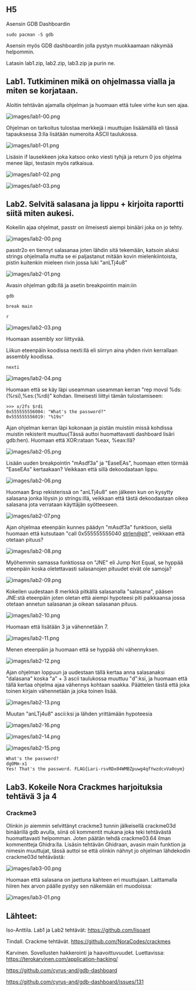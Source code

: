 ## H5

Asensin GDB Dashboardin 

	sudo pacman -S gdb

Asensin myös GDB dashboardin jolla pystyn muokkaamaan näkymää helpommin.

Latasin lab1.zip, lab2.zip, lab3.zip ja purin ne.


## Lab1. Tutkiminen mikä on ohjelmassa vialla ja miten se korjataan.

Aloitin tehtävän ajamalla ohjelman ja huomaan että tulee virhe kun sen ajaa.

![images/lab1-00.png](images/lab1-00.png)

Ohjelman on tarkoitus tulostaa merkkejä i muuttujan lisäämällä eli tässä tapauksessa 3:lla lisätään numeroita ASCII taulukossa.

![images/lab1-01.png](images/lab1-01.png)

Lisäsin if lausekkeen joka katsoo onko viesti tyhjä ja return 0 jos ohjelma menee läpi, testasin myös ratkaisua. 

![images/lab1-02.png](images/lab1-02.png)

![images/lab1-03.png](images/lab1-03.png)


## Lab2. Selvitä salasana ja lippu + kirjoita raportti siitä miten aukesi.

Kokeilin ajaa ohjelmat, passtr on ilmeisesti aiempi binääri joka on jo tehty.

![images/lab2-00.png](images/lab2-00.png)

passtr2o en tiennyt salasanaa joten lähdin sitä tekemään, katsoin aluksi strings ohjelmalla mutta se ei paljastanut mitään kovin mielenkiintoista, pistin kuitenkin mieleen rivin jossa luki "anLTj4u8"

![images/lab2-01.png](images/lab2-01.png)

Avasin ohjelman gdb:llä ja asetin breakpointin main:iin

	gdb 

	break main

	r

![images/lab2-03.png](images/lab2-03.png)

Huomaan assembly xor liittyvää.

Liikun eteenpäin koodissa nexti:llä eli siirryn aina yhden rivin kerrallaan assembly koodissa.

	nexti

![images/lab2-04.png](images/lab2-04.png)

Huomaan että se käy läpi useamman useamman kerran "rep movsl %ds:(%rsi),%es:(%rdi)" kohdan. Ilmeisesti liittyi tämän tulostamiseen:

	>>> x/2fs $rdi
	0x555555556004:	"What's the password?"
	0x555555556019:	"%19s"
	

Ajan ohjelman kerran läpi kokonaan ja pistän muistiin missä kohdissa muistin rekisterit muuttuu(Tässä auttoi huomattavasti dashboard lisäri gdb:hen). Huomaan että XOR:rataan %eax, %eax:llä? 

![images/lab2-05.png](images/lab2-05.png)

Lisään uuden breakpointin "mAsdf3a" ja "EaseEAs", huomaan etten törmää "EaseEAs" kertaakaan? Veikkaan että sillä dekoodaataan lippu. 

![images/lab2-06.png](images/lab2-06.png)

Huomaan $rsp rekisterissä on "anLTj4u8" sen jälkeen kun on kysytty salasana jonka löysin jo strings:illä, veikkaan että tästä dekoodaataan oikea salasana jota verrataan käyttäjän syötteeseen.

![images/lab2-07.png](images/lab2-07.png)

Ajan ohjelmaa eteenpäin kunnes päädyn "mAsdf3a" funktioon, siellä huomaan että kutsutaan "call   0x555555555040 <strlen@plt>", veikkaan että otetaan pituus?

![images/lab2-08.png](images/lab2-08.png)

Myöhemmin samassa funktiossa on "JNE" eli Jump Not Equal, se hyppää eteenpäin koska oletettavasti salasanojen pituudet eivät ole samoja?

![images/lab2-09.png](images/lab2-09.png)

Kokeilen uudestaan 8 merkkiä pitkällä salasanalla "salasana", pääsen JNE:stä eteenpäin joten oletan että aiempi hypoteesi piti paikkaansa jossa otetaan annetun salasanan ja oikean salasanan pituus.

![images/lab2-10.png](images/lab2-10.png)

Huomaan että lisätään 3 ja vähennetään 7.

![images/lab2-11.png](images/lab2-11.png)

Menen eteenpäin ja huomaan että se hyppää ohi vähennyksen.

![images/lab2-12.png](images/lab2-12.png)

Ajan ohjelman loppuun ja uudestaan tällä kertaa anna salasanaksi "dalasana" koska "a" + 3 ascii taulukossa muuttuu "d":ksi, ja huomaan että tällä kertaa ohjelma ajaa vähennys kohtaan saakka. Päättelen tästä että joka toinen kirjain vähennetään ja joka toinen lisää.

![images/lab2-13.png](images/lab2-13.png)

Muutan "anLTj4u8" ascii:ksi ja lähden yrittämään hypoteesia

![images/lab2-16.png](images/lab2-16.png)

![images/lab2-14.png](images/lab2-14.png)

![images/lab2-15.png](images/lab2-15.png)


	What's the password?
	dgOMm-x1
	Yes! That's the password. FLAG{Lari-rsvRDx04WMBZpuwg4qfYwzdcvVa0oym}


## Lab3. Kokeile Nora Crackmes harjoituksia tehtävä 3 ja 4 

### Crackme3

Olinkin jo aiemmin selvittänyt crackme3 tunnin jälkeisellä crackme03d binäärillä gdb avulla, siinä oli kommentit mukana joka teki tehtävästä huomattavasti helpomman. Joten päätän tehdä crackme03.64 ilman kommentteja Ghidra:lla. Lisäsin tehtävän Ghidraan, avasin main funktion ja nimesin muuttujat, tässä auttoi se että olinkin nähnyt jo ohjelman lähdekodin crackme03d tehtävästä:

![images/lab3-00.png](images/lab3-00.png)

Huomaan että salasana on jaettuna kahteen eri muuttujaan. Laittamalla hiiren hex arvon päälle pystyy sen näkemään eri muodoissa:


![images/lab3-01.png](images/lab3-01.png)



## Lähteet:

Iso-Anttila. Lab1 ja Lab2 tehtävät: https://github.com/lisoant

Tindall. Crackme tehtävät. https://github.com/NoraCodes/crackmes

Karvinen. Sovellusten hakkerointi ja haavoittuvuudet. Luettavissa: https://terokarvinen.com/application-hacking/

https://github.com/cyrus-and/gdb-dashboard

https://github.com/cyrus-and/gdb-dashboard/issues/131

